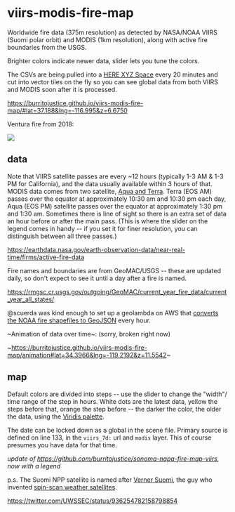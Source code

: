 # viirs-modis-fire-map

Worldwide fire data (375m resolution) as detected by NASA/NOAA VIIRS (Suomi polar orbit) and MODIS (1km resolution), along with active fire boundaries from the USGS. 

Brighter colors indicate newer data, slider lets you tune the colors.

The CSVs are being pulled into a [HERE XYZ Space](https://here.xyz) every 20 minutes and cut into vector tiles on the fly so you can see global data from both VIIRS and MODIS soon after it is processed.

https://burritojustice.github.io/viirs-modis-fire-map/#lat=37.188&lng=-116.995&z=6.6750

Ventura fire from 2018:

![](viirs-modis-ventura.png)


## data

Note that VIIRS satellite passes are every ~12 hours (typically 1-3 AM & 1-3 PM for California), and the data usually available within 3 hours of that. MODIS data comes from two satellite, [Aqua and Terra](https://wiki.earthdata.nasa.gov/display/ESKB/Near+Real-Time+Data+Frequently+Asked+Questions). Terra (EOS AM) passes over the equator at approximately 10:30 am and 10:30 pm each day, Aqua (EOS PM) satellite passes over the equator at approximately 1:30 pm and 1:30 am. Sometimes there is line of sight so there is an extra set of data an hour before or after the main pass. (This is where the slider on the legend comes in handy -- if you set it for finer resolution, you can distinguish between all three passes.)

https://earthdata.nasa.gov/earth-observation-data/near-real-time/firms/active-fire-data

Fire names and boundaries are from GeoMAC/USGS -- these are updated daily, so don't expect to see it until a day after a fire is named.

https://rmgsc.cr.usgs.gov/outgoing/GeoMAC/current_year_fire_data/current_year_all_states/

@scuerda was kind enough to set up a geolambda on AWS that [converts the NOAA fire shapefiles to GeoJSON](https://github.com/scuerda/modis-viirs-conversion) every hour.

~Animation of data over time~: (sorry, broken right now)

~https://burritojustice.github.io/viirs-modis-fire-map/animation#lat=34.3966&lng=-119.2192&z=11.5542~


## map 

Default colors are divided into steps -- use the slider to change the "width"/ time range of the step in hours. White dots are the latest data, yellow the steps before that, orange the step before --  the darker the color, the older the data, using the [Viridis palette](https://github.com/politiken-journalism/scale-color-perceptual).

The date can be locked down as a global in the scene file. Primary source is defined on line 133, in the `viirs_7d:` url and `modis` layer.  This of course presumes you have data for that time.

_update of https://github.com/burritojustice/sonoma-napa-fire-map-viirs, now with a legend_

p.s. The Suomi NPP satellite is named after [Verner Suomi](https://en.wikipedia.org/wiki/Verner_E._Suomi), the guy who invented [spin-scan weather satellites](https://earthobservatory.nasa.gov/Features/Suomi/suomi_2.php).

https://twitter.com/UWSSEC/status/936254782158798854
